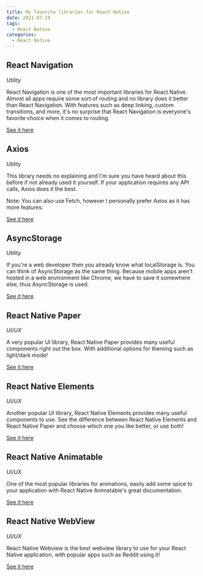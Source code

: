```yaml
---
title: My favorite libraries for React Native
date: 2021-07-19
tags:
  - React Native
categories:
  - React Native
---
```


## React Navigation

_Utility_

React Navigation is one of the most important libraries for React Native. Almost all apps require some sort of routing and no library does it better than React Navigation. With features such as deep linking, custom transitions, and more, it's no surprise that React Navigation is everyone's favorite choice when it comes to routing.

[See it here](https://reactnavigation.org/)

## Axios

_Utility_

This library needs no explaining and I'm sure you have heard about this before if not already used it yourself. If your application requires any API calls, Axios does it the best.

Note: You can also use Fetch, however I personally prefer Axios as it has more features.

[See it here](https://axios-http.com/docs/intro)

## AsyncStorage

_Utility_

If you're a web developer then you already know what localStorage is. You can think of AsyncStorage as the same thing. Because mobile apps aren't hosted in a web environment like Chrome, we have to save it somewhere else, thus AsyncStorage is used.

[See it here](https://react-native-async-storage.github.io/async-storage/docs/install/)

## React Native Paper

_UI/UX_

A very popular UI library, React Native Paper provides many useful components right out the box. With additional options for theming such as light/dark mode!

[See it here](https://callstack.github.io/react-native-paper/2.0/index.html)

## React Native Elements

_UI/UX_

Another popular UI library, React Native Elements provides many useful components to use. See the difference between React Native Elements and React Native Paper and choose which one you like better, or use both!

[See it here](https://reactnativeelements.com/)

## React Native Animatable

_UI/UX_

One of the most popular libraries for animations, easily add some spice to your application with React Native Animatable's great documentation.

[See it here](https://github.com/oblador/react-native-animatable)

## React Native WebView

_UI/UX_

React Native Webview is the best webview library to use for your React Native application, with popular apps such as Reddit using it!

[See it here](https://github.com/react-native-webview/react-native-webview)

